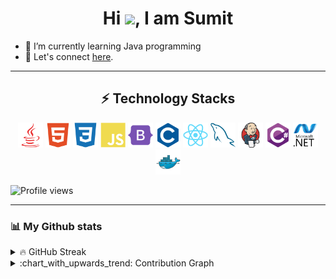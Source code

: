 <h1 align="center">Hi <img src="https://raw.githubusercontent.com/MartinHeinz/MartinHeinz/master/wave.gif" width="30px">, I am Sumit</h1>

- 🌱 I’m currently learning Java programming
- 🎉 Let's connect [here](https://www.linkedin.com/in/sumitbonde/).

<hr>
<h2 align="center"> ⚡️ Technology Stacks </h2>
<p align="center">
<img height="40" src="https://github.com/devicons/devicon/blob/master/icons/java/java-plain.svg">
<img height="40" src="https://github.com/devicons/devicon/blob/master/icons/html5/html5-plain.svg">
<img height="40" src="https://github.com/devicons/devicon/blob/master/icons/css3/css3-plain.svg">
<img height="40" src="https://github.com/devicons/devicon/blob/master/icons/javascript/javascript-plain.svg">
<img height="40" src="https://github.com/devicons/devicon/blob/master/icons/bootstrap/bootstrap-plain.svg">
<img height="40" src="https://github.com/devicons/devicon/blob/master/icons/c/c-plain.svg">
<img height="40" src="https://github.com/devicons/devicon/blob/master/icons/react/react-original.svg">
<img height="40" src="https://github.com/devicons/devicon/blob/master/icons/mysql/mysql-plain.svg">
<img height="40" src="https://github.com/devicons/devicon/blob/master/icons/jenkins/jenkins-original.svg">
<img height="40" src="https://github.com/devicons/devicon/blob/master/icons/csharp/csharp-original.svg">
<img height="40" src="https://github.com/devicons/devicon/blob/master/icons/dot-net/dot-net-original-wordmark.svg">
<img height="40" src="https://github.com/devicons/devicon/blob/master/icons/docker/docker-original.svg">
</p>

![Profile views](https://gpvc.arturio.dev/sumit27b)

<hr>

### 📊 My Github stats

<details>
  <summary>🔥 GitHub Streak</summary>
  <br/>
   <a href="https://github.com/sumit27b/github-readme-streak-stats">
   <img title="🔥 Get streak stats for your profile at git.io/streak-stats" alt="Sumit's streak" src="https://github-readme-streak-stats.herokuapp.com/?user=sumit27b&theme=jolly&hide_border=true"/>
  </a>
  <br/>
</details>

<details>
   <summary>:chart_with_upwards_trend: Contribution Graph </summary>
   <br/>
   <a href="https://github.com/ashutosh00710/github-readme-activity-graph"><img alt="Sumit's Activity Graph" src="https://activity-graph.herokuapp.com/graph?username=sumit27b&bg_color=1F222E&color=F8D866&line=F85D7F&point=FFFFFF&hide_border=true" /></a>
</details>   







<!--
**sumit27b/sumit27b** is a ✨ _special_ ✨ repository because its `README.md` (this file) appears on your GitHub profile.

Here are some ideas to get you started:

- 🔭 I’m currently working on ...
- 🌱 I’m currently learning C programming
- 👯 I’m looking to collaborate on ...
- 🤔 I’m looking for help with ...
- 💬 Ask me about ...
- 📫 How to reach me: ...
- 😄 Pronouns: ...
- ⚡ Fun fact: ...
-->
